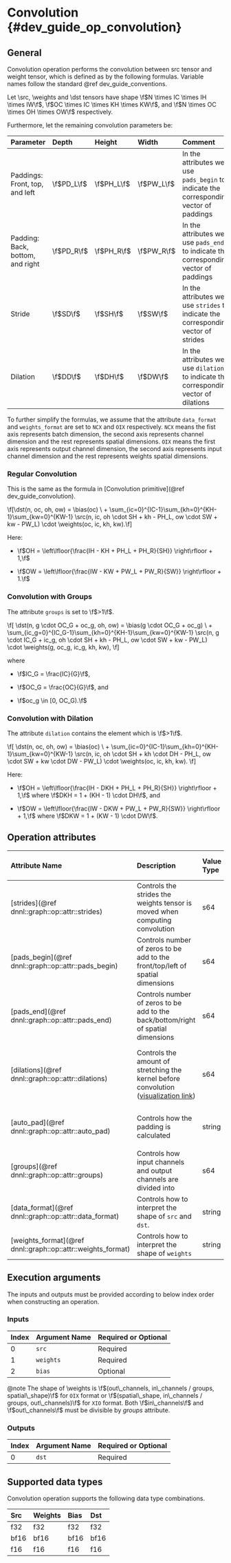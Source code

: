 Convolution {#dev_guide_op_convolution}
=======================================

## General

Convolution operation performs the convolution between src tensor and weight
tensor, which is defined as by the following formulas. Variable names follow the
standard @ref dev_guide_conventions.

Let \src, \weights and \dst tensors have shape \f$N \times IC \times IH \times
IW\f$, \f$OC \times IC \times KH \times KW\f$, and \f$N \times OC \times OH
\times OW\f$ respectively.

Furthermore, let the remaining convolution parameters be:

| Parameter                        | Depth      | Height     | Width      | Comment                                                                                |
|:---------------------------------|:-----------|:-----------|:-----------|:---------------------------------------------------------------------------------------|
| Paddings: Front, top, and left   | \f$PD_L\f$ | \f$PH_L\f$ | \f$PW_L\f$ | In the attributes we use `pads_begin` to indicate the corresponding vector of paddings |
| Padding: Back, bottom, and right | \f$PD_R\f$ | \f$PH_R\f$ | \f$PW_R\f$ | In the attributes we use `pads_end` to indicate the corresponding vector of paddings   |
| Stride                           | \f$SD\f$   | \f$SH\f$   | \f$SW\f$   | In the attributes we use `strides` to indicate the corresponding vector of strides     |
| Dilation                         | \f$DD\f$   | \f$DH\f$   | \f$DW\f$   | In the attributes we use `dilations` to indicate the corresponding vector of dilations |

To further simplify the formulas, we assume that the attribute `data_format` and
`weights_format` are set to `NCX` and `OIX` respectively. `NCX` means the fist
axis represents batch dimension, the second axis represents channel dimension
and the rest represents spatial dimensions. `OIX` means the first axis
represents output channel dimension, the second axis represents input channel
dimension and the rest represents weights spatial dimensions.

### Regular Convolution

This is the same as the formula in
[Convolution primitive](@ref dev_guide_convolution).

\f[\dst(n, oc, oh, ow) =  \bias(oc) \\
    + \sum_{ic=0}^{IC-1}\sum_{kh=0}^{KH-1}\sum_{kw=0}^{KW-1}
        \src(n, ic, oh \cdot SH + kh - PH_L, ow \cdot SW + kw - PW_L)
        \cdot
        \weights(oc, ic, kh, kw).\f]

Here:

- \f$OH = \left\lfloor{\frac{IH - KH + PH_L + PH_R}{SH}} \right\rfloor + 1,\f$

- \f$OW = \left\lfloor{\frac{IW - KW + PW_L + PW_R}{SW}} \right\rfloor + 1.\f$

### Convolution with Groups

The attribute `groups` is set to \f$>1\f$.

\f[
    \dst(n, g \cdot OC_G + oc_g, oh, ow) =
        \bias(g \cdot OC_G + oc_g) \\
        +
        \sum_{ic_g=0}^{IC_G-1}\sum_{kh=0}^{KH-1}\sum_{kw=0}^{KW-1}
            \src(n, g \cdot IC_G + ic_g, oh \cdot SH + kh - PH_L,
                    ow \cdot SW + kw - PW_L)
            \cdot
            \weights(g, oc_g, ic_g, kh, kw),
\f]

where

- \f$IC_G = \frac{IC}{G}\f$,

- \f$OC_G = \frac{OC}{G}\f$, and

- \f$oc_g \in [0, OC_G).\f$

### Convolution with Dilation

The attribute `dilation` contains the element which is \f$>1\f$.

\f[
    \dst(n, oc, oh, ow) =
        \bias(oc) \\
        +
        \sum_{ic=0}^{IC-1}\sum_{kh=0}^{KH-1}\sum_{kw=0}^{KW-1}
            \src(n, ic, oh \cdot SH + kh \cdot DH - PH_L,
                    ow \cdot SW + kw \cdot DW - PW_L)
            \cdot
            \weights(oc, ic, kh, kw).
\f]

Here:

- \f$OH = \left\lfloor{\frac{IH - DKH + PH_L + PH_R}{SH}}
        \right\rfloor + 1,\f$ where \f$DKH = 1 + (KH - 1) \cdot DH\f$, and

- \f$OW = \left\lfloor{\frac{IW - DKW + PW_L + PW_R}{SW}}
        \right\rfloor + 1,\f$ where \f$DKW = 1 + (KW - 1) \cdot DW\f$.

## Operation attributes

| Attribute Name                                               | Description                                                                                                                                                                               | Value Type | Supported Values                                                     | Required or Optional |
|:-------------------------------------------------------------|:------------------------------------------------------------------------------------------------------------------------------------------------------------------------------------------|:-----------|:---------------------------------------------------------------------|:---------------------|
| [strides](@ref dnnl::graph::op::attr::strides)               | Controls the strides the weights tensor is moved when computing convolution                                                                                                               | s64        | A s64 list containing positive values                                | Required             |
| [pads_begin](@ref dnnl::graph::op::attr::pads_begin)         | Controls number of zeros to be add to the front/top/left of spatial dimensions                                                                                                            | s64        | A s64 list containing non-negative values                            | Required             |
| [pads_end](@ref dnnl::graph::op::attr::pads_end)             | Controls number of zeros to be add to the back/bottom/right of spatial dimensions                                                                                                         | s64        | A s64 list containing non-negative values                            | Required             |
| [dilations](@ref dnnl::graph::op::attr::dilations)           | Controls the amount of stretching the kernel before convolution ([visualization link](https://github.com/vdumoulin/conv_arithmetic/blob/master/README.md#dilated-convolution-animations)) | s64        | A s64 list containing positive values (>1 means dilated convolution) | Required             |
| [auto_pad](@ref dnnl::graph::op::attr::auto_pad)             | Controls how the padding is calculated                                                                                                                                                    | string     | `none` (default), `same_upper`, `same_lower`, `valid`                | Optional             |
| [groups](@ref dnnl::graph::op::attr::groups)                 | Controls how input channels and output channels are divided into                                                                                                                          | s64        | A positive s64 value, `1` by default                                 | Optional             |
| [data_format](@ref dnnl::graph::op::attr::data_format)       | Controls how to interpret the shape of `src` and `dst`.                                                                                                                                   | string     | `NCX`, `NXC` (default)                                               | Optional             |
| [weights_format](@ref dnnl::graph::op::attr::weights_format) | Controls how to interpret the shape of `weights`                                                                                                                                          | string     | `OIX`, `XIO` (default)                                               | Optional             |

## Execution arguments

The inputs and outputs must be provided according to below index order when
constructing an operation.

### Inputs

| Index | Argument Name | Required or Optional |
|:------|:--------------|:---------------------|
| 0     | `src`         | Required             |
| 1     | `weights`     | Required             |
| 2     | `bias`        | Optional             |

@note
The shape of \weights is
\f$(out\_channels, in\_channels / groups, spatial\_shape)\f$ for `OIX` format or
\f$(spatial\_shape, in\_channels / groups, out\_channels)\f$ for `XIO` format.
Both \f$in\_channels\f$ and \f$out\_channels\f$ must be divisible by *groups*
attribute.

### Outputs

| Index | Argument Name | Required or Optional |
|:------|:--------------|:---------------------|
| 0     | `dst`         | Required             |

## Supported data types

Convolution operation supports the following data type combinations.

| Src  | Weights | Bias | Dst  |
|:-----|:--------|:-----|:-----|
| f32  | f32     | f32  | f32  |
| bf16 | bf16    | bf16 | bf16 |
| f16  | f16     | f16  | f16  |
